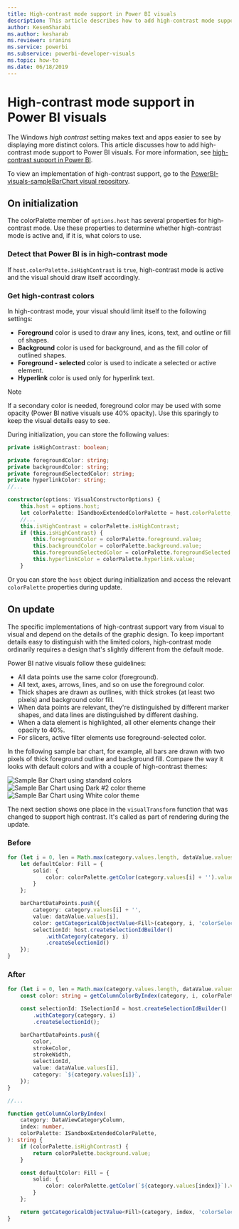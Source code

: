 ```yaml
---
title: High-contrast mode support in Power BI visuals
description: This article describes how to add high-contrast mode support to Power BI visuals.
author: KesemSharabi
ms.author: kesharab
ms.reviewer: sranins
ms.service: powerbi
ms.subservice: powerbi-developer-visuals
ms.topic: how-to
ms.date: 06/18/2019
---
```


# High-contrast mode support in Power BI visuals

The Windows *high contrast* setting makes text and apps easier to see by displaying more distinct colors. This article discusses how to add high-contrast mode support to Power BI visuals. For more information, see [high-contrast support in Power BI](https://powerbi.microsoft.com/blog/power-bi-desktop-june-2018-feature-summary/#highContrast).

To view an implementation of high-contrast support, go to the [PowerBI-visuals-sampleBarChart visual repository](https://github.com/Microsoft/PowerBI-visuals-sampleBarChart/commit/61011c82b66ca0d3321868f1d089c65101ca42e6).

## On initialization

The colorPalette member of `options.host` has several properties for high-contrast mode. Use these properties to determine whether high-contrast mode is active and, if it is, what colors to use.

### Detect that Power BI is in high-contrast mode

If `host.colorPalette.isHighContrast` is `true`, high-contrast mode is active and the visual should draw itself accordingly.

### Get high-contrast colors

In high-contrast mode, your visual should limit itself to the following settings:

* **Foreground** color is used to draw any lines, icons, text, and outline or fill of shapes.
* **Background** color is used for background, and as the fill color of outlined shapes.
* **Foreground - selected** color is used to indicate a selected or active element.
* **Hyperlink** color is used only for hyperlink text.

> [!NOTE]
> If a secondary color is needed, foreground color may be used with some opacity (Power BI native visuals use 40% opacity). Use this sparingly to keep the visual details easy to see.

During initialization, you can store the following values:

```typescript
private isHighContrast: boolean;

private foregroundColor: string;
private backgroundColor: string;
private foregroundSelectedColor: string;
private hyperlinkColor: string;
//...

constructor(options: VisualConstructorOptions) {
    this.host = options.host;
    let colorPalette: ISandboxExtendedColorPalette = host.colorPalette;
    //...
    this.isHighContrast = colorPalette.isHighContrast;
    if (this.isHighContrast) {
        this.foregroundColor = colorPalette.foreground.value;
        this.backgroundColor = colorPalette.background.value;
        this.foregroundSelectedColor = colorPalette.foregroundSelected.value;
        this.hyperlinkColor = colorPalette.hyperlink.value;
    }
```

Or you can store the `host` object during initialization and access the relevant `colorPalette` properties during update.

## On update

The specific implementations of high-contrast support vary from visual to visual and depend on the details of the graphic design. To keep important details easy to distinguish with the limited colors, high-contrast mode ordinarily requires a design that's slightly different from the default mode.

Power BI native visuals follow these guidelines:

* All data points use the same color (foreground).
* All text, axes, arrows, lines, and so on use the foreground color.
* Thick shapes are drawn as outlines, with thick strokes (at least two pixels) and background color fill.
* When data points are relevant, they're distinguished by different marker shapes, and data lines are distinguished by different dashing.
* When a data element is highlighted, all other elements change their opacity to 40%.
* For slicers, active filter elements use foreground-selected color.

In the following sample bar chart, for example, all bars are drawn with two pixels of thick foreground outline and background fill. Compare the way it looks with default colors and with a couple of high-contrast themes:

![Sample Bar Chart using standard colors](media/high-contrast-support/hc-samplebarchart-standard.png)
![Sample Bar Chart using *Dark #2* color theme](media/high-contrast-support/hc-samplebarchart-dark2.png)
![Sample Bar Chart using *White* color theme](media/high-contrast-support/hc-samplebarchart-white.png)

The next section shows one place in the `visualTransform` function that was changed to support high contrast. It's called as part of rendering during the update.

### Before

```typescript
for (let i = 0, len = Math.max(category.values.length, dataValue.values.length); i < len; i++) {
    let defaultColor: Fill = {
        solid: {
            color: colorPalette.getColor(category.values[i] + '').value
        }
    };

    barChartDataPoints.push({
        category: category.values[i] + '',
        value: dataValue.values[i],
        color: getCategoricalObjectValue<Fill>(category, i, 'colorSelector', 'fill', defaultColor).solid.color,
        selectionId: host.createSelectionIdBuilder()
            .withCategory(category, i)
            .createSelectionId()
    });
}
```

### After

```typescript
for (let i = 0, len = Math.max(category.values.length, dataValue.values.length); i < len; i++) {
    const color: string = getColumnColorByIndex(category, i, colorPalette);

    const selectionId: ISelectionId = host.createSelectionIdBuilder()
        .withCategory(category, i)
        .createSelectionId();

    barChartDataPoints.push({
        color,
        strokeColor,
        strokeWidth,
        selectionId,
        value: dataValue.values[i],
        category: `${category.values[i]}`,
    });
}

//...

function getColumnColorByIndex(
    category: DataViewCategoryColumn,
    index: number,
    colorPalette: ISandboxExtendedColorPalette,
): string {
    if (colorPalette.isHighContrast) {
        return colorPalette.background.value;
    }

    const defaultColor: Fill = {
        solid: {
            color: colorPalette.getColor(`${category.values[index]}`).value,
        }
    };

    return getCategoricalObjectValue<Fill>(category, index, 'colorSelector', 'fill', defaultColor).solid.color;
}
```
